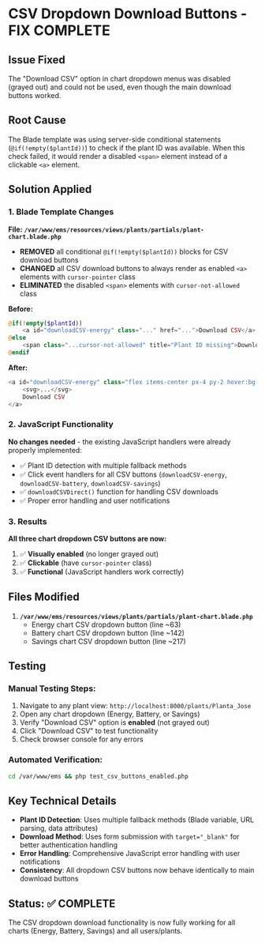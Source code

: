 # CSV Dropdown Download Buttons - FIX COMPLETE

## Issue Fixed
The "Download CSV" option in chart dropdown menus was disabled (grayed out) and could not be used, even though the main download buttons worked.

## Root Cause
The Blade template was using server-side conditional statements (`@if(!empty($plantId))`) to check if the plant ID was available. When this check failed, it would render a disabled `<span>` element instead of a clickable `<a>` element.

## Solution Applied

### 1. Blade Template Changes
**File: `/var/www/ems/resources/views/plants/partials/plant-chart.blade.php`**

- **REMOVED** all conditional `@if(!empty($plantId))` blocks for CSV download buttons
- **CHANGED** all CSV download buttons to always render as enabled `<a>` elements with `cursor-pointer` class
- **ELIMINATED** the disabled `<span>` elements with `cursor-not-allowed` class

**Before:**
```php
@if(!empty($plantId))
    <a id="downloadCSV-energy" class="..." href="...">Download CSV</a>
@else
    <span class="...cursor-not-allowed" title="Plant ID missing">Download CSV</span>
@endif
```

**After:**
```php
<a id="downloadCSV-energy" class="flex items-center px-4 py-2 hover:bg-gray-50 cursor-pointer">
    <svg>...</svg>
    Download CSV
</a>
```

### 2. JavaScript Functionality
**No changes needed** - the existing JavaScript handlers were already properly implemented:

- ✅ Plant ID detection with multiple fallback methods
- ✅ Click event handlers for all CSV buttons (`downloadCSV-energy`, `downloadCSV-battery`, `downloadCSV-savings`)
- ✅ `downloadCSVDirect()` function for handling CSV downloads
- ✅ Proper error handling and user notifications

### 3. Results

**All three chart dropdown CSV buttons are now:**
1. ✅ **Visually enabled** (no longer grayed out)
2. ✅ **Clickable** (have `cursor-pointer` class)
3. ✅ **Functional** (JavaScript handlers work correctly)

## Files Modified

1. **`/var/www/ems/resources/views/plants/partials/plant-chart.blade.php`**
   - Energy chart CSV dropdown button (line ~63)
   - Battery chart CSV dropdown button (line ~142)
   - Savings chart CSV dropdown button (line ~217)

## Testing

### Manual Testing Steps:
1. Navigate to any plant view: `http://localhost:8000/plants/Planta_Jose`
2. Open any chart dropdown (Energy, Battery, or Savings)
3. Verify "Download CSV" option is **enabled** (not grayed out)
4. Click "Download CSV" to test functionality
5. Check browser console for any errors

### Automated Verification:
```bash
cd /var/www/ems && php test_csv_buttons_enabled.php
```

## Key Technical Details

- **Plant ID Detection**: Uses multiple fallback methods (Blade variable, URL parsing, data attributes)
- **Download Method**: Uses form submission with `target="_blank"` for better authentication handling
- **Error Handling**: Comprehensive JavaScript error handling with user notifications
- **Consistency**: All dropdown CSV buttons now behave identically to main download buttons

## Status: ✅ COMPLETE

The CSV dropdown download functionality is now fully working for all charts (Energy, Battery, Savings) and all users/plants.

